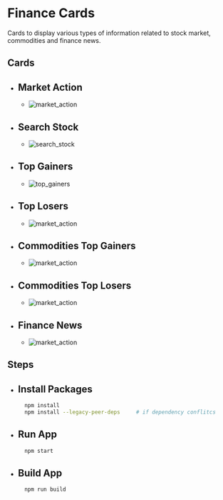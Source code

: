 # Finance Cards

Cards to display various types of information related to stock market, commodities and finance news.

## Cards

- ## Market Action
  - ![market_action](https://i.imgur.com/y8ofmNS.png)
- ## Search Stock
  - ![search_stock](https://i.imgur.com/K7ZRtpB.png)
- ## Top Gainers
  - ![top_gainers](https://i.imgur.com/fxINyAS.png)
- ## Top Losers
  - ![market_action](https://i.imgur.com/WlzWRzs.png)
- ## Commodities Top Gainers
  - ![market_action](https://i.imgur.com/RT3Wyun.png)
- ## Commodities Top Losers
  - ![market_action](https://i.imgur.com/MOg7V1V.png)
- ## Finance News
  - ![market_action](https://i.imgur.com/bWqxj8O.png)

## Steps

- ## Install Packages
  ```sh
    npm install
    npm install --legacy-peer-deps     # if dependency conflitcs
  ```
- ## Run App

  ```sh
    npm start
  ```

- ## Build App
  ```sh
    npm run build
  ```
